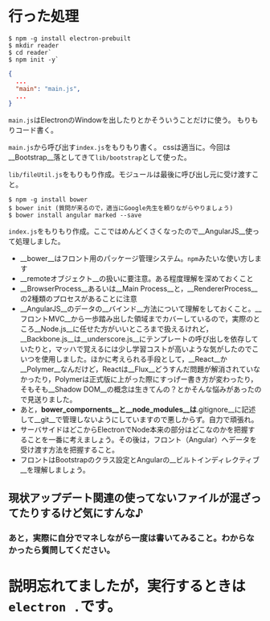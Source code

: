 # 行った処理

```
$ npm -g install electron-prebuilt
$ mkdir reader
$ cd reader`
$ npm init -y`
```

```json:package.json
{
  ...
  "main": "main.js",
  ...
}
```

`main.js`はElectronのWindowを出したりとかそういうことだけに使う。
もりもりコード書く。

`main.js`から呼び出す`index.js`をもりもり書く。
cssは適当に。今回は__Bootstrap__落としてきて`lib/bootstrap`として使った。

`lib/fileUtil.js`をもりもり作成。モジュールは最後に呼び出し元に受け渡すこと。

```
$ npm -g install bower
$ bower init (質問が来るので，適当にGoogle先生を頼りながらやりましょう)
$ bower install angular marked --save
```

`index.js`をもりもり作成。ここではめんどくさくなったので__AngularJS__使って処理しました。

- __bower__はフロント用のパッケージ管理システム。`npm`みたいな使い方します
- __remoteオブジェクト__の扱いに要注意。ある程度理解を深めておくこと
- __BrowserProcess__あるいは__Main Process__と，__RendererProcess__の2種類のプロセスがあることに注意
- __AngularJS__のデータの__バインド__方法について理解をしておくこと。__フロントMVC__から一歩踏み出した領域までカバーしているので，実際のところ__Node.js__に任せた方がいいところまで扱えるけれど，__Backbone.js__は__underscore.js__にテンプレートの呼び出しを依存していたりと，マッハで覚えるには少し学習コストが高いような気がしたのでこいつを使用しました。ほかに考えられる手段として，__React__か__Polymer__なんだけど，Reactは__Flux__どうすんだ問題が解消されていなかったり，Polymerは正式版に上がった際にすっげー書き方が変わったり，そもそも__Shadow DOM__の概念は生きてんの？とかそんな悩みがあったので見送りました。
- あと，__bower_compornents__と__node_modules__は__.gitignore__に記述して__git__で管理しないようにしていますので悪しからず。自力で頑張れ。
- サーバサイドはどこからElectronでNode本来の部分はどこなのかを把握することを一番に考えましょう。その後は，フロント（Angular）へデータを受け渡す方法を把握すること。
- フロントはBootstrapのクラス設定とAngularの__ビルトインディレクティブ__を理解しましょう。

## 現状アップデート関連の使ってないファイルが混ざってたりするけど気にすんな♪

### あと，実際に自分でマネしながら一度は書いてみること。わからなかったら質問してください。

# 説明忘れてましたが，実行するときは`electron .`です。
